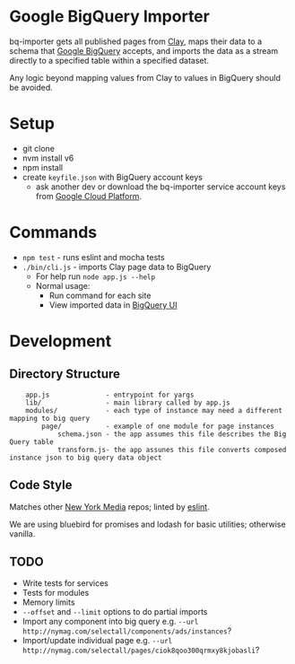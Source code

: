 Google BigQuery Importer
========================

bq-importer gets all published pages from [Clay](https://github.com/nymag/sites), maps their data to a schema that [Google BigQuery](https://cloud.google.com/bigquery/) accepts, and imports the data as a stream directly to a specified table within a specified dataset.

Any logic beyond mapping values from Clay to values in BigQuery should be avoided.

Setup
=====

- git clone
- nvm install v6
- npm install
- create `keyfile.json` with BigQuery account keys
    - ask another dev or download the bq-importer service account keys from [Google Cloud Platform](https://console.cloud.google.com/apis/credentials?project=nymag-analaytics-dev).

Commands
========

- `npm test` - runs eslint and mocha tests
- `./bin/cli.js` - imports Clay page data to BigQuery
    - For help run `node app.js --help`
    - Normal usage:
        - Run command for each site
        - View imported data in [BigQuery UI](https://bigquery.cloud.google.com)

Development
===========

## Directory Structure

```
    app.js              - entrypoint for yargs
    lib/                - main library called by app.js
    modules/            - each type of instance may need a different mapping to big query
        page/           - example of one module for page instances
            schema.json - the app assumes this file describes the Big Query table
            transform.js- the app assunes this file converts composed instance json to big query data object
```

## Code Style

Matches other <a href="https://github.com/nymag">New York Media</a> repos; linted by <a href="https://github.com/eslint/eslint">eslint</a>.

We are using bluebird for promises and lodash for basic utilities; otherwise vanilla.

## TODO

* Write tests for services
* Tests for modules
* Memory limits
* `--offset` and `--limit` options to do partial imports
* Import any component into big query e.g. `--url http://nymag.com/selectall/components/ads/instances`?
* Import/update individual page e.g. `--url http://nymag.com/selectall/pages/ciok8qoo300qrmxy8kjobasli`?
